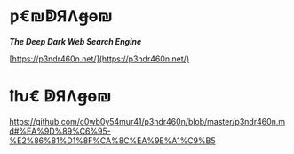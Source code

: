 # ƿ€₪ↁЯɅꞡɵ₪

***The Deep Dark Web Search Engine***

 [https://p3ndr460n.net/](https://p3ndr460n.net/)

# **ꝉƕ€ ↁЯɅꞡɵ₪**

https://github.com/c0wb0y54mur41/p3ndr460n/blob/master/p3ndr460n.md#%EA%9D%89%C6%95-%E2%86%81%D1%8F%CA%8C%EA%9E%A1%C9%B5